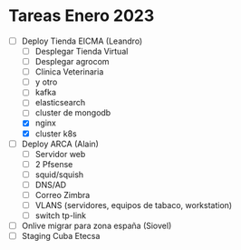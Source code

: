 Tareas Enero 2023
=================

- [ ] Deploy Tienda EICMA (Leandro)
    - [ ] Desplegar Tienda Virtual
    - [ ] Desplegar agrocom
    - [ ] Clinica Veterinaria
    - [ ] y otro
    - [ ] kafka
    - [ ] elasticsearch
    - [ ] cluster de mongodb
    - [x] nginx
    - [x] cluster k8s
- [ ] Deploy ARCA (Alain)
    - [ ] Servidor web
    - [ ] 2 Pfsense 
    - [ ] squid/squish
    - [ ] DNS/AD
    - [ ] Correo Zimbra
    - [ ] VLANS (servidores, equipos de tabaco, workstation)
    - [ ] switch tp-link
- [ ] Onlive migrar para zona españa (Siovel)
- [ ] Staging Cuba Etecsa